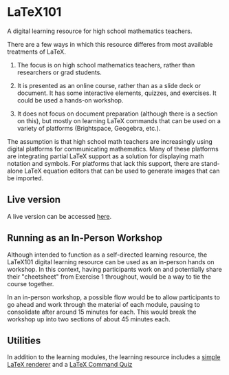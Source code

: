 # LaTeX101

A digital learning resource for high school mathematics teachers.

There are a few ways in which this resource differes from most available treatments of LaTeX.
1. The focus is on high school mathematics teachers, rather than researchers or grad students.

2. It is presented as an online course, rather than as a slide deck or document. It has some interactive elements, quizzes, and exercises. It could be used a hands-on workshop.

3. It does not focus on document preparation (although there is a section on this), but mostly on learning LaTeX commands that can be used on a variety of platforms (Brightspace, Geogebra, etc.). 

The assumption is that high school math teachers are increasingly using digital platforms for communicating mathematics. Many of these platforms are integrating partial LaTeX support as a solution for displaying math notation and symbols. For platforms that lack this support, there are stand-alone LaTeX equation editors that can be used to generate images that can be imported.

## Live version
A live version can be accessed [here](https://dmackinnon1.github.io/LaTeX101/).

## Running as an In-Person Workshop
Although intended to function as a self-directed learning resource, the LaTeX101 digital learning resource can be used as an in-person hands on workshop. In this context, having participants work on and potentially share their "cheetsheet" from Exercise 1 throughout, would be a way to tie the course together.

In an in-person workshop, a possible flow would be to allow participants to go ahead and work through the material of each module, pausing to consolidate after around 15 minutes for each. This would break the workshop up into two sections of about 45 minutes each.

## Utilities
In addition to the learning modules, the learning resource includes a [simple LaTeX renderer](https://dmackinnon1.github.io/LaTeX101/simpleLaTeX.html) and a [LaTeX Command Quiz](https://dmackinnon1.github.io/LaTeX101/quiz.html)
